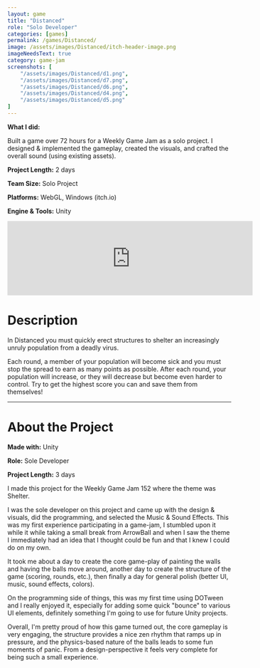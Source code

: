 ```yaml
---
layout: game
title: "Distanced"
role: "Solo Developer"
categories: [games]
permalink: /games/Distanced/
image: /assets/images/Distanced/itch-header-image.png
imageNeedsText: true
category: game-jam
screenshots: [
    "/assets/images/Distanced/d1.png",
    "/assets/images/Distanced/d7.png",
    "/assets/images/Distanced/d6.png",
    "/assets/images/Distanced/d4.png",
    "/assets/images/Distanced/d5.png"
]
---
```

**What I did:**

Built a game over 72 hours for a Weekly Game Jam as a solo project. I designed & implemented the gameplay, created the visuals, and crafted the overall sound (using existing assets).

**Project Length:** 2 days

**Team Size:** Solo Project

**Platforms:** WebGL, Windows (itch.io)

**Engine & Tools:** Unity
<!--more-->
<div class="itch-container">
<iframe src="https://itch.io/embed/664461" width="552" height="167" frameborder="0"><a href="https://jaideng123.itch.io/distanced">Distanced by jaideng123</a></iframe>
</div>

# Description
In Distanced you must quickly erect structures to shelter an increasingly unruly population from a deadly virus.

Each round, a member of your population will become sick and you must stop the spread to earn as many points as possible. After each round, your population will increase, or they will decrease but become even harder to control. Try to get the highest score you can and save them from themselves!

---
# About the Project
**Made with:** Unity

**Role:** Sole Developer

**Project Length:** 3 days

I made this project for the Weekly Game Jam 152 where the theme was Shelter.

I was the sole developer on this project and came up with the design & visuals, did the programming, and selected the Music & Sound Effects.
This was my first experience participating in a game-jam, I stumbled upon it while it while taking a small break from ArrowBall and when I saw the theme I immediately had an idea that I thought could be fun and that I knew I could do on my own.

It took me about a day to create the core game-play of painting the walls and having the balls move around, another day to create the structure of the game (scoring, rounds, etc.), then finally a day for general polish (better UI, music, sound effects, colors).

On the programming side of things, this was my first time using DOTween and I really enjoyed it, especially for adding some quick "bounce" to various UI elements, definitely something I'm going to use for future Unity projects.

Overall, I'm pretty proud of how this game turned out, the core gameplay is very engaging, the structure provides a nice zen rhythm that ramps up in pressure, and the physics-based nature of the balls leads to some fun moments of panic. From a design-perspective it feels very complete for being such a small experience.